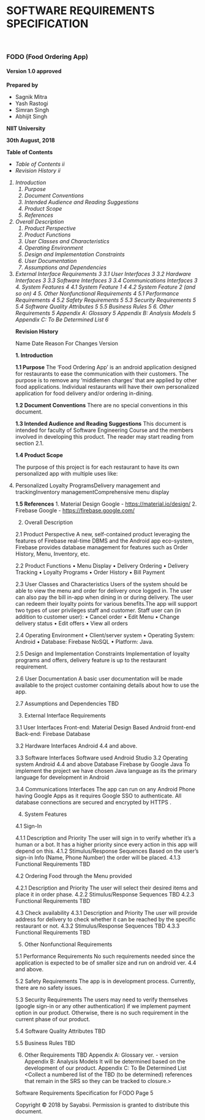 
<b><h1>SOFTWARE REQUIREMENTS SPECIFICATION</h1><br> 
<h3>FODO (Food Ordering App)</h3>

<h4>Version 1.0 approved</h4>

Prepared by</b> 
<ul>
    <li>Sagnik Mitra</li>
    <li>Yash Rastogi</li>
    <li>Simran Singh</li>
    <li>Abhijit Singh</li>
</ul>    

<b>NIIT University

30th August, 2018</b>


<b>Table of Contents</b>

<i>
<ul>
<li>Table of Contents	ii</li>
<li>Revision History	ii</li>
</ul>
<ol>
<li>Introduction	                                
    <ol>
        <li>    Purpose	                                    </li> 
        <li>	Document Conventions	                    </li> 
        <li>	Intended Audience and Reading Suggestions   </li>
        <li>	Product Scope	                            </li>
        <li>	References	                                </li>
    </ol>
</li>
<li>	Overall Description	
    <ol>
        <li>	Product Perspective	                        </li>
        <li>	Product Functions                           </li>	
        <li>	User Classes and Characteristics	        </li>
        <li>	Operating Environment	                    </li>
        <li>	Design and Implementation Constraints	    </li>
        <li>	User Documentation	                        </li>
        <li>	Assumptions and Dependencies	            </li>
    </ol>    
</li>
<li>	External Interface Requirements	3
3.1	User Interfaces	3
3.2	Hardware Interfaces	3
3.3	Software Interfaces	3
3.4	Communications Interfaces	3
4.	System Features	4
4.1	System Feature 1	4
4.2	System Feature 2 (and so on)	4
5.	Other Nonfunctional Requirements	4
5.1	Performance Requirements	4
5.2	Safety Requirements	5
5.3	Security Requirements	5
5.4	Software Quality Attributes	5
5.5	Business Rules	5
6.	Other Requirements	5
Appendix A: Glossary	5
Appendix B: Analysis Models	5
Appendix C: To Be Determined List	6</i>


<b>Revision History</b>

Name
Date
Reason For Changes
Version









<b>1. Introduction</b>

<b>1.1 Purpose</b> 
The ‘Food Ordering App’ is an android application designed for restaurants to ease the communication with their customers. The purpose is to remove any ‘middlemen charges’ that are applied by other food applications. Individual restaurants will have their own personalized application for food delivery and/or ordering in-dining.

<b>1.2 Document Conventions</b>
There are no special conventions in this document.

<b>1.3 Intended Audience and Reading Suggestions</b>
This document is intended for faculty of Software Engineering Course and the members involved in developing this product. The reader may start reading from section 2.1.

<b>1.4 Product Scope</b>
<p>The purpose of this project is for each restaurant to have its own personalized app with multiple uses like: <li><l1>Personalized Loyalty Programs</l1><l2>Delivery management and tracking</l2><l3>Inventory management</l3><l4>Comprehensive menu display</l4></li></p>

<b>1.5 References</b>
    1. Material Design Google - https://material.io/design/
    2. Firebase Google - https://firebase.google.com/


2. Overall Description

2.1 Product Perspective
A new, self-contained product leveraging the features of Firebase real-time DBMS and the Android app eco-system, Firebase provides database management for features such as Order History, Menu, Inventory, etc.

2.2 Product Functions
• Menu Display
• Delivery Ordering
• Delivery Tracking
• Loyalty Programs
• Order History
• Bill Payment

2.3 User Classes and Characteristics
Users of the system should be able to view the menu and order for delivery once logged in. The user can also pay the bill in-app when dining in or during delivery.	The user can redeem their loyalty points for various benefits.The app will support two types of user privileges staff and customer.
Staff user can (in addition to customer user):
• Cancel order
• Edit Menu
• Change delivery status
• Edit offers
• View all orders

2.4 Operating Environment
• Client/server system
• Operating System: Android
• Database: Firebase NoSQL
• Platform: Java.

2.5 Design and Implementation Constraints
Implementation of loyalty programs and offers, delivery feature is up to the restaurant requirement.

2.6 User Documentation
A basic user documentation will be made available to the project customer containing details about how to use the app.

2.7 Assumptions and Dependencies
TBD


3. External Interface Requirements

3.1 User Interfaces
Front-end: Material Design Based Android front-end
Back-end: Firebase Database

3.2 Hardware Interfaces
Android 4.4 and above.

3.3 Software Interfaces
Software used
Android Studio 3.2
Operating system
Android 4.4 and above
Database
Firebase by Google
Java
To implement the project we have chosen Java language as its the primary language for development in Android

3.4 Communications Interfaces
The app can run on any Android Phone having Google Apps as it requires Google SSO to authenticate. All database connections are secured and encrypted by HTTPS .


4. System Features

4.1 Sign-In

4.1.1	Description and Priority
The user will sign in to verify whether it’s a human or a bot. It has a higher priority since every action in this app will depend on this.
4.1.2	Stimulus/Response Sequences
Based on the user’s sign-in Info (Name, Phone Number) the order will be placed.
4.1.3	Functional Requirements
TBD

4.2 Ordering Food through the Menu provided

4.2.1	Description and Priority
The user will select their desired items and place it in order phase. 
4.2.2	Stimulus/Response Sequences
TBD
4.2.3	Functional Requirements
TBD

4.3 Check availability
4.3.1	Description and Priority
The user will provide address for delivery to check whether it can be reached by the specific restaurant or not.
4.3.2	Stimulus/Response Sequences
TBD
4.3.3	Functional Requirements
TBD


5. Other Nonfunctional Requirements

5.1 Performance Requirements
No such requirements needed since the application is expected to be of smaller size and run on android ver. 4.4 and above. 

5.2 Safety Requirements
The app is in development process. Currently, there are no safety issues.

5.3 Security Requirements
The users may need to verify themselves (google sign-in or any other authentication) if we implement payment option in our product. Otherwise, there is no such requirement in the current phase of our product.  

5.4 Software Quality Attributes
TBD

5.5 Business Rules
TBD


6. Other Requirements
TBD
Appendix A: Glossary
ver. - version
Appendix B: Analysis Models
It will be determined based on the development of our product.
Appendix C: To Be Determined List
<Collect a numbered list of the TBD (to be determined) references that remain in the SRS so they can be tracked to closure.>


Software Requirements Specification for FODO		Page 5



Copyright © 2018 by Sayabsi. Permission is granted to distribute this document.





